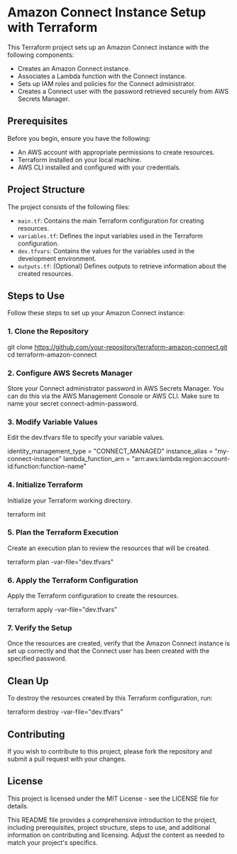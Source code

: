# Amazon Connect Instance Setup with Terraform

This Terraform project sets up an Amazon Connect instance with the following components:
- Creates an Amazon Connect instance.
- Associates a Lambda function with the Connect instance.
- Sets up IAM roles and policies for the Connect administrator.
- Creates a Connect user with the password retrieved securely from AWS Secrets Manager.

## Prerequisites

Before you begin, ensure you have the following:
- An AWS account with appropriate permissions to create resources.
- Terraform installed on your local machine.
- AWS CLI installed and configured with your credentials.

## Project Structure

The project consists of the following files:

- `main.tf`: Contains the main Terraform configuration for creating resources.
- `variables.tf`: Defines the input variables used in the Terraform configuration.
- `dev.tfvars`: Contains the values for the variables used in the development environment.
- `outputs.tf`: (Optional) Defines outputs to retrieve information about the created resources.

## Steps to Use

Follow these steps to set up your Amazon Connect instance:

### 1. Clone the Repository


git clone https://github.com/your-repository/terraform-amazon-connect.git
cd terraform-amazon-connect

### 2. Configure AWS Secrets Manager
Store your Connect administrator password in AWS Secrets Manager. You can do this via the AWS Management Console or AWS CLI. Make sure to name your secret connect-admin-password.

### 3. Modify Variable Values
Edit the dev.tfvars file to specify your variable values.

identity_management_type = "CONNECT_MANAGED"
instance_alias           = "my-connect-instance"
lambda_function_arn      = "arn:aws:lambda:region:account-id:function:function-name"
### 4. Initialize Terraform
Initialize your Terraform working directory.

terraform init

### 5. Plan the Terraform Execution
Create an execution plan to review the resources that will be created.

terraform plan -var-file="dev.tfvars"

### 6. Apply the Terraform Configuration
Apply the Terraform configuration to create the resources.

terraform apply -var-file="dev.tfvars"

### 7. Verify the Setup
Once the resources are created, verify that the Amazon Connect instance is set up correctly and that the Connect user has been created with the specified password.

## Clean Up
To destroy the resources created by this Terraform configuration, run:

terraform destroy -var-file="dev.tfvars"

## Contributing
If you wish to contribute to this project, please fork the repository and submit a pull request with your changes.

## License
This project is licensed under the MIT License - see the LICENSE file for details.

This README file provides a comprehensive introduction to the project, including prerequisites, project structure, steps to use, and additional information on contributing and licensing. Adjust the content as needed to match your project's specifics.





